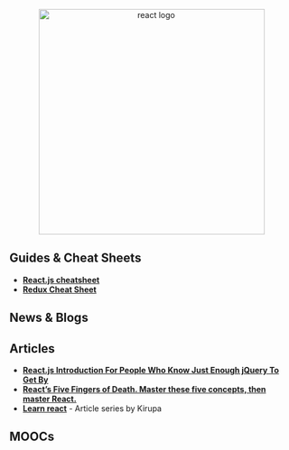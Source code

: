 <p align="center">
  <img width="400" src="https://cdn.worldvectorlogo.com/logos/react.svg"  alt="react logo">
</p>


## Guides & Cheat Sheets

+ **[React.js cheatsheet](https://devhints.io/react)**
+ **[Redux Cheat Sheet](https://github.com/linkmesrl/react-journey-2016/blob/master/resources/egghead-redux-cheat-sheet-3-2-1.pdf)**


## News & Blogs


## Articles

+ **[React.js Introduction For People Who Know Just Enough jQuery To Get By](http://chibicode.com/react-js-introduction-for-people-who-know-just-enough-jquery-to-get-by/)**
+ **[React’s Five Fingers of Death. Master these five concepts, then master React.](https://medium.freecodecamp.com/the-5-things-you-need-to-know-to-understand-react-a1dbd5d114a3)**
+ **[Learn react](https://www.kirupa.com/react/index.htm)** - Article series by Kirupa


## MOOCs
